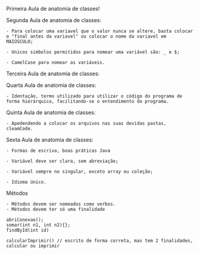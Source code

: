 Primeira Aula de anatomia de classes!

Segunda Aula de anatomia de classes:
   

    - Para colocar uma variavel que o valor nunca se altere, basta colocar o "final antes da variavel" ou colocar o nome da variavel em MAIÚSCULO;

    - Unicos simbolos permitidos para nomear uma variável são: _ e $;

    - CamelCase para nomear as variáveis.

Terceira Aula de anatomia de classes:
    


Quarta Aula de anatomia de classes:



    - Identação, termo utilizado para utilizar o código do programa de forma hierárquica, facilitando-se o entendimento do programa.


Quinta Aula de anatomia de classes:


    - Apedendendo a colocar os arquivos nas suas devidas pastas, cleamCode.

Sexta Aula de anatomia de classes:


    - Formas de escriva, boas práticas Java

    - Variável deve ser clara, sem abreviação;

    - Variável sempre no singular, exceto array ou coleção;

    - Idioma único.

Métodos

    - Métodos devem ser nomeados como verbos.
    - Métodos devem ter só uma finalidade

    abriConexao();
    somar(int n1, int n2){};
    findById(int id)

    calcularImprimir() // escrito de forma correta, mas tem 2 finalidades, calcular ou imprimir
